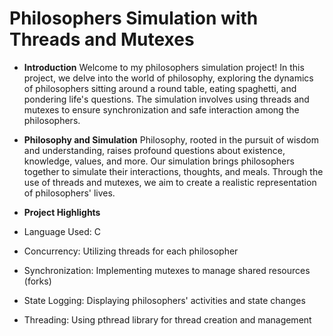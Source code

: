 # Philosophers Simulation with Threads and Mutexes

- **Introduction**
Welcome to my philosophers simulation project! In this project, we delve into the world of philosophy, exploring the dynamics of philosophers sitting around a round table, eating spaghetti, and pondering life's questions. The simulation involves using threads and mutexes to ensure synchronization and safe interaction among the philosophers.

- **Philosophy and Simulation**
Philosophy, rooted in the pursuit of wisdom and understanding, raises profound questions about existence, knowledge, values, and more. Our simulation brings philosophers together to simulate their interactions, thoughts, and meals. Through the use of threads and mutexes, we aim to create a realistic representation of philosophers' lives.

- **Project Highlights**
 - Language Used: C
 - Concurrency: Utilizing threads for each philosopher
 - Synchronization: Implementing mutexes to manage shared resources (forks)
 - State Logging: Displaying philosophers' activities and state changes
 - Threading: Using pthread library for thread creation and management
